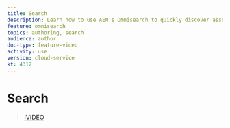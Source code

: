 ```yaml
---
title: Search
description: Learn how to use AEM's Omnisearch to quickly discover assets.
feature: omnisearch
topics: authoring, search
audience: author
doc-type: feature-video
activity: use
version: cloud-service
kt: 4312
---
```


# Search

>[!VIDEO](https://video.tv.adobe.com/v/32054/?quality=12&learn=on&hidetitle=true)
